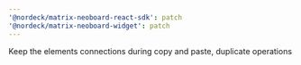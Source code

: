 ```yaml
---
'@nordeck/matrix-neoboard-react-sdk': patch
'@nordeck/matrix-neoboard-widget': patch
---
```


Keep the elements connections during copy and paste, duplicate operations
